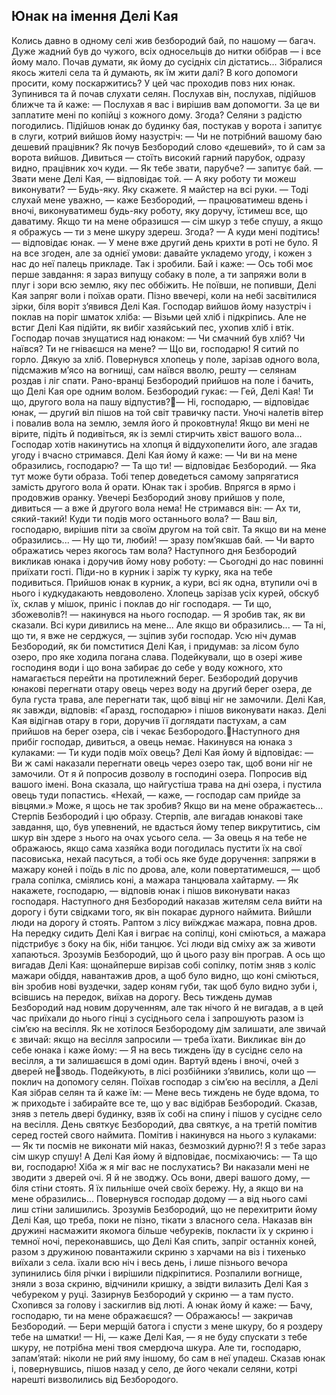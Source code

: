 ## Юнак на імення Делі Кая

Колись давно в одному селі жив безбородий бай, по нашому — багач. Дуже жадний був до чужого, всіх односельців до нитки обібрав — і все йому мало. Почав думати, як йому до сусідніх сіл дістатись...
Зібралися якось жителі села та й думають, як їм жити далі? В кого допомоги просити, кому поскаржитись? У цей час проходив повз них юнак. Зупинився та й почав слухати селян. Послухав він, послухав, підійшов ближче та й каже:
— Послухав я вас і вирішив вам допомогти. За це ви заплатите мені по копійці з кожного дому. Згода?
Селяни з радістю погодились. Підійшов юнак до будинку бая, постукав у ворота і запитує в слуги, котрий вийшов йому назустріч:
— Чи не потрібний вашому баю дешевий працівник?
Як почув Безбородий слово «дешевий», то й сам за ворота вийшов. Дивиться — стоїть високий гарний парубок, одразу видно, працівник хоч куди.
— Як тебе звати, парубче? — запитує бай.
— Звати мене Делі Кая, — відповідає той.
— А яку роботу ти можеш виконувати?
— Будь-яку. Яку скажете. Я майстер на всі руки.
— Тоді слухай мене уважно, — каже Безбородий, — працюватимеш вдень і вночі, виконуватимеш будь-яку роботу, яку доручу, їстимеш все, що даватиму. Якщо ти на мене образишся — сім шкур з тебе спушу, а якщо я ображусь — ти з мене шкуру здереш. Згода?
— А куди мені подітись! — відповідає юнак. — У мене вже другий день крихти в роті не було. Я на все згоден, але за однієї умови: давайте укладемо угоду, і кожен з нас до неї палець прикладе.
Так і зробили. Бай і каже:
— Ось тобі моє перше завдання: я зараз випущу собаку в поле, а ти запряжи воли в плуг і зори всю землю, яку пес оббіжить.
Не поївши, не попивши, Делі Кая запряг воли і поїхав орати. Пізно ввечері, коли на небі засвітилися зірки, біля воріт з’явився Делі Кая. Господар вийшов йому назустріч і поклав на поріг шматок хліба:
— Візьми цей хліб і підкріпись.
Але не встиг Делі Кая підійти, як вибіг хазяйський пес, ухопив хліб і втік.
Господар почав знущатися над юнаком:
— Чи смачний був хліб? Чи наївся? Ти не гніваєшся на мене?
— Що ви, господарю! Я ситий по горло. Дякую за хліб.
Повернувся хлопець у поле, зарізав одного вола, підсмажив
м’ясо на вогнищі, сам наївся вволю, решту — селянам роздав і ліг спати.
Рано-вранці Безбородий прийшов на поле і бачить, що Делі Кая оре одним волом. Безбородий гукає:
— Гей, Делі Кая! Ти що, другого вола на пашу відпустив?— Ні, господарю, — відповідає юнак, — другий віл пішов на той світ травичку пасти. Уночі налетів вітер і повалив вола на землю, земля його й проковтнула! Якщо ви мені не вірите, підіть й подивіться, як із землі стирчить хвіст вашого вола...
Господар хотів накинутись на хлопця й віддухопелити його, але згадав угоду і вчасно стримався. Делі Кая йому й каже:
— Чи ви на мене образились, господарю?
— Та що ти! — відповідає Безбородий. — Яка тут може бути образа. Тобі тепер доведеться самому запрягатися замість другого вола й орати.
Юнак так і зробив. Впрягся в ярмо і продовжив оранку.
Увечері Безбородий знову прийшов у поле, дивиться — а вже й другого вола нема! Не стримався він:
— Ах ти, сякий-такий! Куди ти подів мого останнього вола?
— Ваш віл, господарю, вирішив піти за своїм другом на той світ. Та якщо ви на мене образились...
— Ну що ти, любий! — зразу пом’якшав бай. — Чи варто ображатись через якогось там вола?
Наступного дня Безбородий викликав юнака і доручив йому нову роботу:
— Сьогодні до нас повинні приїхати гості. Піди-но в курник і заріж ту курку, яка на тебе подивиться.
Прийшов юнак в курник, а кури, всі як одна, втупили очі в нього і кудкудакають невдоволено. Хлопець зарізав усіх курей, обскуб їх, склав у мішок, приніс і поклав до ніг господаря.
— Ти що, збожеволів?! — накинувся на нього господар.
— Я зробив так, як ви сказали. Всі кури дивились на мене... Але якщо ви образились...
— Та ні, що ти, я вже не серджуся, — зціпив зуби господар.
Усю ніч думав Безбородий, як би помститися Делі Кая,
і придумав: за лісом було озеро, про яке ходила погана слава. Подейкували, що в озері живе господиня води і що вона забирає до себе у воду кожного, хто намагається перейти на протилежний берег. Безбородий доручив юнакові перегнати отару овець через воду на другий берег озера, де була густа трава, але перегнати так, щоб вівці ніг не замочили. Делі Кая, як завжди, відповів: «Гаразд, господарю» і пішов виконувати наказ.
Делі Кая відігнав отару в гори, доручив її доглядати пастухам, а сам прийшов на берег озера, сів і чекає Безбородого.Наступного дня прибіг господар, дивиться, а овець немає. Накинувся на юнака з кулаками:
— Ти куди подів моїх овець?
Делі Кая йому й відповідає:
— Ви ж самі наказали перегнати овець через озеро так, щоб вони ніг не замочили. От я й попросив дозволу в господині озера. Попросив від вашого імені. Вона сказала, що найгустіша трава на дні озера, і пустила овець туди попастись. «Нехай, — каже, — господар сам прийде за вівцями.» Може, я щось не так зробив? Якщо ви на мене ображаєтесь...
Стерпів Безбородий і цю образу. Стерпів, але вигадав юнакові таке завдання, що, був упевнений, не вдасться йому тепер викрутитись, сім шкур він здере з нього на очах усього села.
— За овець я на тебе не ображаюсь, якщо сама хазяйка води погодилась пустити їх на свої пасовиська, нехай пасуться, а тобі ось яке буде доручення: запряжи в мажару коней і поїдь в ліс по дрова, але, коли повертатимешся, — щоб грала сопілка, сміялись коні, а мажара танцювала хайтарму.
— Як накажете, господарю, — відповів юнак і пішов виконувати наказ господаря.
Наступного дня Безбородий наказав жителям села вийти на дорогу і бути свідками того, як він покарає дурного наймита. Вийшли люди на дорогу й стоять. Раптом з лісу виїжджає мажара, повна дров. На передку сидить Делі Кая і виграє на сопілці, коні сміються, а мажара підстрибує з боку на бік, ніби танцює. Усі люди від сміху аж за животи хапаються. Зрозумів Безбородий, що й цього разу він програв.
А ось що вигадав Делі Кая: щонайперше вирізав собі сопілку, потім зняв з коліс мажари обіддя, навантажив дров, а щоб було видно, що коні сміються, він зробив нові вуздечки, задер коням губи, так щоб було видно зуби і, всівшись на передок, виїхав на дорогу.
Весь тиждень думав Безбородий над новим дорученням, але так нічого й не вигадав, а в цей час приїхали до нього гінці з сусіднього села і запрошують разом із сім’єю на весілля. Як не хотілося Безбородому дім залишати, але звичай є звичай: якщо на весілля запросили — треба їхати. Викликає він до себе юнака і каже йому:
— Я на весь тиждень їду в сусіднє село на весілля, а ти залишаєшся в домі один. Вартуй вдень і вночі, очей з дверей незводь. Подейкують, в лісі розбійники з’явились, коли що — поклич на допомогу селян.
Поїхав господар з сім’єю на весілля, а Делі Кая зібрав селян та й каже їм:
— Мене весь тиждень не буде вдома, то ж приходьте і забирайте все те, що у вас відібрав Безбородий.
Сказав, зняв з петель двері будинку, взяв їх собі на спину і пішов у сусіднє село на весілля.
День святкує Безбородий, два святкує, а на третій помітив серед гостей свого наймита. Помітив і накинувся на нього з кулаками:
— Як ти посмів не виконати мій наказ, безмозкий дурню?! Я з тебе зараз сім шкур спушу!
А Делі Кая йому й відповідає, посміхаючись:
— Та що ви, господарю! Хіба ж я міг вас не послухатись? Ви наказали мені не зводити з дверей очі. Я й не зводжу. Ось вони, двері вашого дому, — біля стіни стоять. Я їх пильніше очей своїх бережу. Ну, а якщо ви на мене образились...
Повернувся господар додому — а від нього самі лиш стіни залишились. Зрозумів Безбородий, що не перехитрити йому Делі Кая, що треба, поки не пізно, тікати з власного села. Наказав він дружині насмажити якомога більше чебуреків, покласти їх у скриню і темної ночі, переконавшись, що Делі Кая спить, запріг останніх коней, разом з дружиною повантажили скриню з харчами на віз і тихенько виїхали з села.
їхали всю ніч і весь день, і лише пізнього вечора зупинились біля річки і вирішили підкріпитися.
Розпалили вогнище, зняли з воза скриню, відчинили кришку, а звідти вилазить Делі Кая з чебуреком у руці. Зазирнув Безбородий у скриню — а там пусто. Схопився за голову і заскиглив від люті. А юнак йому й каже:
— Бачу, господарю, ти на мене ображаєшся?
— Ображаюсь! — закричав Безбородий. — Бери мерщій батога і спусти з мене шкуру, бо я роздеру тебе на шматки!
— Ні, — каже Делі Кая, — я не буду спускати з тебе шкуру, не потрібна мені твоя смердюча шкура. Але ти, господарю, запам’ятай: ніколи не рий яму іншому, бо сам в неї упадеш.
Сказав юнак і, повернувшись, пішов назад у село, де його чекали селяни, котрі нарешті визволились від Безбородого.

